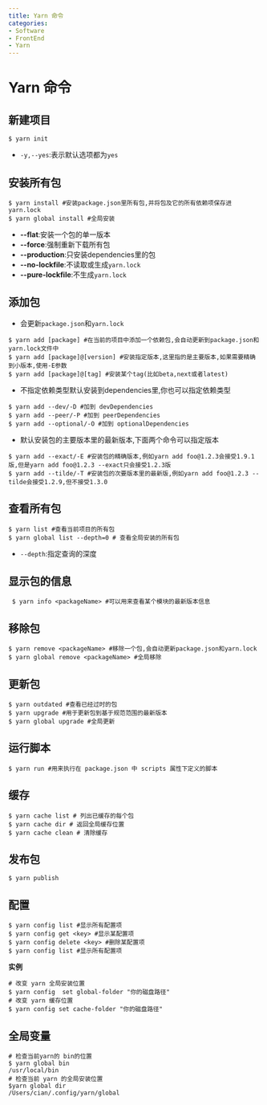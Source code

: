 ```yaml
---
title: Yarn 命令
categories:
- Software
- FrontEnd
- Yarn
---
```

# Yarn 命令

## 新建项目

```shell
$ yarn init
```

- `-y,--yes`:表示默认选项都为`yes`

## 安装所有包

```shell
$ yarn install #安装package.json里所有包,并将包及它的所有依赖项保存进yarn.lock
$ yarn global install #全局安装
```

- **--flat**:安装一个包的单一版本
- **--force**:强制重新下载所有包
- **--production**:只安装dependencies里的包
- **--no-lockfile**:不读取或生成`yarn.lock`
- **--pure-lockfile**:不生成`yarn.lock`

## 添加包

- 会更新`package.json`和`yarn.lock`

```shell
$ yarn add [package] #在当前的项目中添加一个依赖包,会自动更新到package.json和yarn.lock文件中
$ yarn add [package]@[version] #安装指定版本,这里指的是主要版本,如果需要精确到小版本,使用-E参数
$ yarn add [package]@[tag] #安装某个tag(比如beta,next或者latest)
```

- 不指定依赖类型默认安装到dependencies里,你也可以指定依赖类型

```shell
$ yarn add --dev/-D #加到 devDependencies
$ yarn add --peer/-P #加到 peerDependencies
$ yarn add --optional/-O #加到 optionalDependencies
```

- 默认安装包的主要版本里的最新版本,下面两个命令可以指定版本

```shell
$ yarn add --exact/-E #安装包的精确版本,例如yarn add foo@1.2.3会接受1.9.1版,但是yarn add foo@1.2.3 --exact只会接受1.2.3版
$ yarn add --tilde/-T #安装包的次要版本里的最新版,例如yarn add foo@1.2.3 --tilde会接受1.2.9,但不接受1.3.0
```

## 查看所有包

```shell
$ yarn list #查看当前项目的所有包
$ yarn global list --depth=0 # 查看全局安装的所有包
```

- `--depth`:指定查询的深度

## 显示包的信息

```shell
 $ yarn info <packageName> #可以用来查看某个模块的最新版本信息
```

## 移除包

```shell
$ yarn remove <packageName> #移除一个包,会自动更新package.json和yarn.lock
$ yarn global remove <packageName> #全局移除
```

## 更新包

```shell
$ yarn outdated #查看已经过时的包
$ yarn upgrade #用于更新包到基于规范范围的最新版本
$ yarn global upgrade #全局更新
```

## 运行脚本

```shell
$ yarn run #用来执行在 package.json 中 scripts 属性下定义的脚本
```

## 缓存

```shell
$ yarn cache list # 列出已缓存的每个包
$ yarn cache dir # 返回全局缓存位置
$ yarn cache clean # 清除缓存
```

## 发布包

```shell
$ yarn publish
```

## 配置

```shell
$ yarn config list #显示所有配置项
$ yarn config get <key> #显示某配置项
$ yarn config delete <key> #删除某配置项
$ yarn config list #显示所有配置项
```

**实例**

```shell
# 改变 yarn 全局安装位置
$ yarn config  set global-folder "你的磁盘路径"
# 改变 yarn 缓存位置
$ yarn config set cache-folder "你的磁盘路径"
```

## 全局变量

```shell
# 检查当前yarn的 bin的位置
$ yarn global bin
/usr/local/bin
# 检查当前 yarn 的全局安装位置
$yarn global dir
/Users/cian/.config/yarn/global
```

